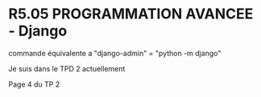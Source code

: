 # R5.05 PROGRAMMATION AVANCEE - Django

commande équivalente a "django-admin" = "python -m django"

Je suis dans le TPD 2 actuellement

Page 4 du TP 2